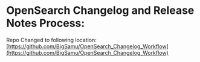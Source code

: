 # OpenSearch Changelog and Release Notes Process:

Repo Changed to following location: [https://github.com/BigSamu/OpenSearch_Changelog_Workflow](https://github.com/BigSamu/OpenSearch_Changelog_Workflow)
